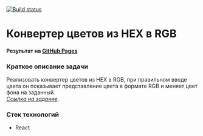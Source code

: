 [![Build status](https://ci.appveyor.com/api/projects/status/vt8iwmg7uo99jhfj?svg=true)](https://ci.appveyor.com/project/elenakoch122/ra47-4-1-forms-hex2rgb)
# Конвертер цветов из HEX в RGB
#### Результат на [GitHub Pages](https://elenakoch122.github.io/ra47_4.1-forms-hex2rgb)  
### Краткое описание задачи 
Реализовать конвертер цветов из HEX в RGB, при правильном вводе цвета он показывает представление цвета в формате RGB и меняет цвет фона на заданный.  
*[Ссылка на задание](https://github.com/netology-code/ra16-homeworks/tree/ra-51/forms/hex2rgb).*
### Стек технологий
- React
